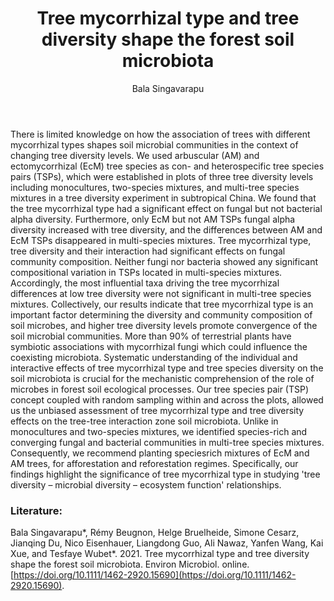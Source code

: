 ﻿---
layout: post
title:  "Tree mycorrhizal type and tree diversity shape the forest soil microbiota"
author: Bala Singavarapu
categories: [ Article ]
image: assets/projects/Bala1.png
tags: featured
---
### 
There is limited knowledge on how the association of trees with different mycorrhizal types shapes soil microbial communities in the context of changing tree diversity levels. We used arbuscular (AM) and ectomycorrhizal (EcM) tree species as con- and heterospecific tree species pairs (TSPs), which were established in plots of three tree diversity levels including monocultures, two-species mixtures, and multi-tree species mixtures in a tree diversity experiment in subtropical China. We found that the tree mycorrhizal type had a significant effect on fungal but not bacterial alpha diversity. Furthermore, only EcM but not AM TSPs fungal alpha diversity increased with tree diversity, and the differences between AM and EcM TSPs disappeared in multi-species mixtures. Tree mycorrhizal type, tree diversity and their interaction had significant effects on fungal community composition. Neither fungi nor bacteria showed any significant compositional variation in TSPs located in multi-species mixtures. Accordingly, the most influential taxa driving the tree mycorrhizal differences at low tree diversity were not significant in multi-tree species mixtures. Collectively, our results indicate that tree mycorrhizal type is an important factor determining the diversity and community composition of soil microbes, and higher tree diversity levels promote convergence of the soil microbial communities.
More than 90% of terrestrial plants have symbiotic associations with mycorrhizal fungi which could influence the coexisting microbiota. Systematic understanding of the individual and interactive effects of tree mycorrhizal type and tree species diversity on the soil microbiota is crucial for the mechanistic comprehension of the role of microbes in forest soil ecological processes. Our tree species pair (TSP) concept coupled with random sampling within and across the plots, allowed us the unbiased assessment of tree mycorrhizal type and tree diversity effects on the tree-tree interaction zone soil microbiota. Unlike in monocultures and two-species mixtures, we identified species-rich and converging fungal and bacterial communities in multi-tree species mixtures. Consequently, we recommend planting speciesrich mixtures of EcM and AM trees, for afforestation and reforestation regimes. Specifically, our findings highlight the significance of tree mycorrhizal type in studying 'tree diversity – microbial diversity – ecosystem function' relationships.

### Literature:
Bala Singavarapu*, Rémy Beugnon, Helge Bruelheide, Simone Cesarz, Jianqing Du, Nico Eisenhauer, Liangdong Guo, Ali Nawaz, Yanfen Wang, Kai Xue, and Tesfaye Wubet*. 2021. Tree mycorrhizal type and tree diversity shape the forest soil microbiota. Environ Microbiol. online. [https://doi.org/10.1111/1462-2920.15690](https://doi.org/10.1111/1462-2920.15690).